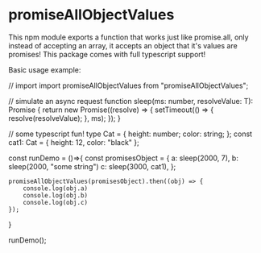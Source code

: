 promiseAllObjectValues
======================

This npm module exports a function that works just like promise.all,
only instead of accepting an array, it accepts an object that it's
values are promises! This package comes with full typescript support!

Basic usage example:

// import import promiseAllObjectValues from "promiseAllObjectValues";

// simulate an async request function sleep<T>(ms: number, resolveValue:
T): Promise<T> { return new Promise((resolve) =\> { setTimeout(() =\> {
resolve(resolveValue); }, ms); }); }

// some typescript fun! type Cat = { height: number; color: string; };
const cat1: Cat = { height: 12, color: "black" };

const runDemo = ()=\>{ const promisesObject = { a: sleep(2000, 7), b:
sleep(2000, "some string") c: sleep(3000, cat1), };

    promiseAllObjectValues(promisesObject).then((obj) => {
        console.log(obj.a)
        console.log(obj.b)
        console.log(obj.c)
    });

}

runDemo();

